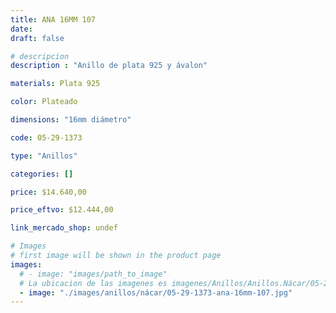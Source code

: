 ```yaml
---
title: ANA 16MM 107
date: 
draft: false

# descripcion
description : "Anillo de plata 925 y ávalon"

materials: Plata 925

color: Plateado

dimensions: "16mm diámetro"

code: 05-29-1373

type: "Anillos"

categories: []

price: $14.640,00

price_eftvo: $12.444,00

link_mercado_shop: undef

# Images
# first image will be shown in the product page
images:
  # - image: "images/path_to_image"
  # La ubicacion de las imagenes es imagenes/Anillos/Anillos.Nácar/05-29-1373-ana-16mm-107
  - image: "./images/anillos/nácar/05-29-1373-ana-16mm-107.jpg"
---
```

